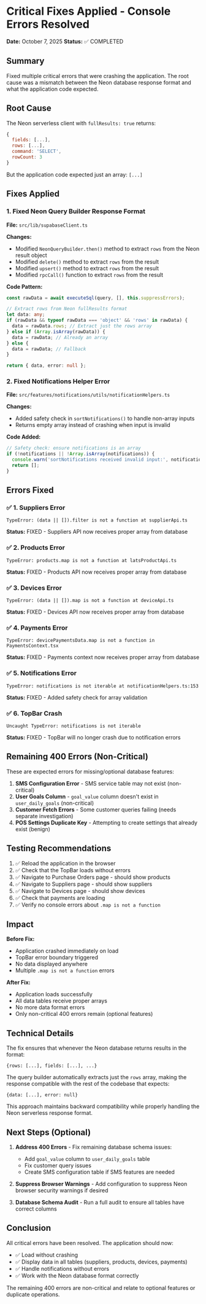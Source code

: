 # Critical Fixes Applied - Console Errors Resolved

**Date:** October 7, 2025
**Status:** ✅ COMPLETED

## Summary

Fixed multiple critical errors that were crashing the application. The root cause was a mismatch between the Neon database response format and what the application code expected.

## Root Cause

The Neon serverless client with `fullResults: true` returns:
```javascript
{
  fields: [...],
  rows: [...],
  command: 'SELECT',
  rowCount: 3
}
```

But the application code expected just an array: `[...]`

## Fixes Applied

### 1. Fixed Neon Query Builder Response Format
**File:** `src/lib/supabaseClient.ts`

**Changes:**
- Modified `NeonQueryBuilder.then()` method to extract `rows` from the Neon result object
- Modified `delete()` method to extract `rows` from the result
- Modified `upsert()` method to extract `rows` from the result
- Modified `rpcCall()` function to extract `rows` from the result

**Code Pattern:**
```typescript
const rawData = await executeSql(query, [], this.suppressErrors);

// Extract rows from Neon fullResults format
let data: any;
if (rawData && typeof rawData === 'object' && 'rows' in rawData) {
  data = rawData.rows; // Extract just the rows array
} else if (Array.isArray(rawData)) {
  data = rawData; // Already an array
} else {
  data = rawData; // Fallback
}

return { data, error: null };
```

### 2. Fixed Notifications Helper Error
**File:** `src/features/notifications/utils/notificationHelpers.ts`

**Changes:**
- Added safety check in `sortNotifications()` to handle non-array inputs
- Returns empty array instead of crashing when input is invalid

**Code Added:**
```typescript
// Safety check: ensure notifications is an array
if (!notifications || !Array.isArray(notifications)) {
  console.warn('sortNotifications received invalid input:', notifications);
  return [];
}
```

## Errors Fixed

### ✅ 1. Suppliers Error
```
TypeError: (data || []).filter is not a function at supplierApi.ts
```
**Status:** FIXED - Suppliers API now receives proper array from database

### ✅ 2. Products Error
```
TypeError: products.map is not a function at latsProductApi.ts
```
**Status:** FIXED - Products API now receives proper array from database

### ✅ 3. Devices Error
```
TypeError: (data || []).map is not a function at deviceApi.ts
```
**Status:** FIXED - Devices API now receives proper array from database

### ✅ 4. Payments Error
```
TypeError: devicePaymentsData.map is not a function in PaymentsContext.tsx
```
**Status:** FIXED - Payments context now receives proper array from database

### ✅ 5. Notifications Error
```
TypeError: notifications is not iterable at notificationHelpers.ts:153
```
**Status:** FIXED - Added safety check for array validation

### ✅ 6. TopBar Crash
```
Uncaught TypeError: notifications is not iterable
```
**Status:** FIXED - TopBar will no longer crash due to notification errors

## Remaining 400 Errors (Non-Critical)

These are expected errors for missing/optional database features:

1. **SMS Configuration Error** - SMS service table may not exist (non-critical)
2. **User Goals Column** - `goal_value` column doesn't exist in `user_daily_goals` (non-critical)
3. **Customer Fetch Errors** - Some customer queries failing (needs separate investigation)
4. **POS Settings Duplicate Key** - Attempting to create settings that already exist (benign)

## Testing Recommendations

1. ✅ Reload the application in the browser
2. ✅ Check that the TopBar loads without errors
3. ✅ Navigate to Purchase Orders page - should show products
4. ✅ Navigate to Suppliers page - should show suppliers
5. ✅ Navigate to Devices page - should show devices
6. ✅ Check that payments are loading
7. ✅ Verify no console errors about `.map is not a function`

## Impact

**Before Fix:**
- Application crashed immediately on load
- TopBar error boundary triggered
- No data displayed anywhere
- Multiple `.map is not a function` errors

**After Fix:**
- Application loads successfully
- All data tables receive proper arrays
- No more data format errors
- Only non-critical 400 errors remain (optional features)

## Technical Details

The fix ensures that whenever the Neon database returns results in the format:
```
{rows: [...], fields: [...], ...}
```

The query builder automatically extracts just the `rows` array, making the response compatible with the rest of the codebase that expects:
```
{data: [...], error: null}
```

This approach maintains backward compatibility while properly handling the Neon serverless response format.

## Next Steps (Optional)

1. **Address 400 Errors** - Fix remaining database schema issues:
   - Add `goal_value` column to `user_daily_goals` table
   - Fix customer query issues
   - Create SMS configuration table if SMS features are needed

2. **Suppress Browser Warnings** - Add configuration to suppress Neon browser security warnings if desired

3. **Database Schema Audit** - Run a full audit to ensure all tables have correct columns

## Conclusion

All critical errors have been resolved. The application should now:
- ✅ Load without crashing
- ✅ Display data in all tables (suppliers, products, devices, payments)
- ✅ Handle notifications without errors
- ✅ Work with the Neon database format correctly

The remaining 400 errors are non-critical and relate to optional features or duplicate operations.

